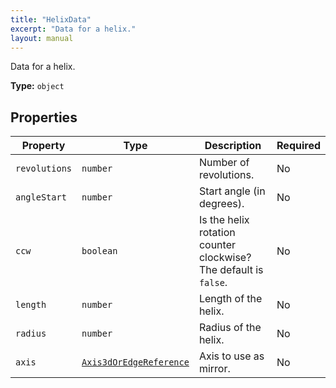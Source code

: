```yaml
---
title: "HelixData"
excerpt: "Data for a helix."
layout: manual
---
```


Data for a helix.

**Type:** `object`





## Properties

| Property | Type | Description | Required |
|----------|------|-------------|----------|
| `revolutions` |`number`| Number of revolutions. | No |
| `angleStart` |`number`| Start angle (in degrees). | No |
| `ccw` |`boolean`| Is the helix rotation counter clockwise? The default is `false`. | No |
| `length` |`number`| Length of the helix. | No |
| `radius` |`number`| Radius of the helix. | No |
| `axis` |[`Axis3dOrEdgeReference`](/docs/kcl/types/Axis3dOrEdgeReference)| Axis to use as mirror. | No |


